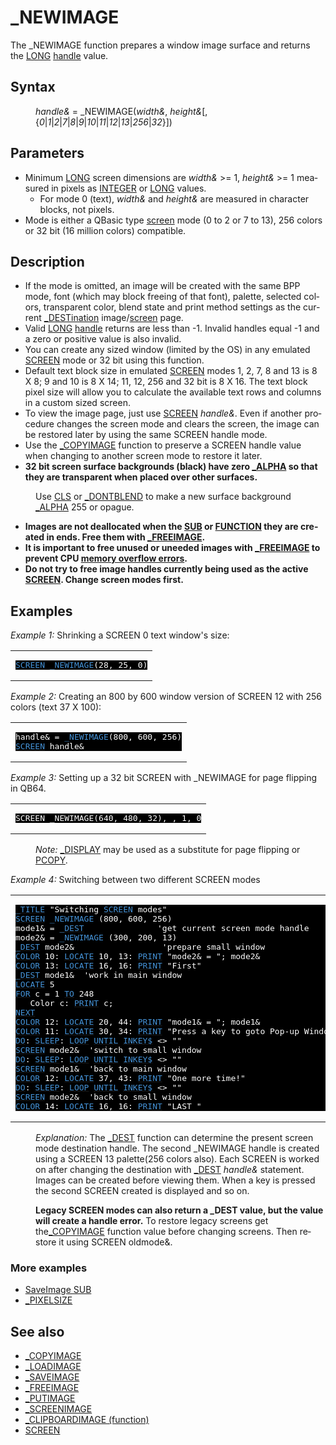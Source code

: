 <style>pre.codeide, pre.outputfixed, .outputcrt0 { background-color: #000 !important; color: #FFF !important; }</style><!DOCTYPE html>
<html class="client-nojs" dir="ltr" lang="en">
<head>
<title>_NEWIMAGE - QB64 Phoenix Edition Wiki</title>
</head>
<body class="mediawiki ltr sitedir-ltr mw-hide-empty-elt ns-0 ns-subject page-NEWIMAGE rootpage-NEWIMAGE skin-vector action-view skin-vector-legacy vector-feature-language-in-header-enabled vector-feature-language-in-main-page-header-disabled vector-feature-language-alert-in-sidebar-disabled vector-feature-sticky-header-disabled vector-feature-sticky-header-edit-disabled vector-feature-table-of-contents-disabled vector-feature-visual-enhancement-next-disabled">
<div class="mw-body" id="content" role="main">
<a id="top"></a>
<h1 class="firstHeading mw-first-heading" id="firstHeading">_NEWIMAGE</h1>
<div class="vector-body" id="bodyContent">
<div class="mw-body-content mw-content-ltr" dir="ltr" id="mw-content-text" lang="en"><div class="mw-parser-output"><p>The <a class="mw-selflink selflink">_NEWIMAGE</a> function prepares a window image surface and returns the <a href="LONG" title="LONG">LONG</a> <a href="Handle" title="Handle">handle</a> value.
</p>
<h2><span class="mw-headline" id="Syntax">Syntax</span></h2>
<dl><dd><i>handle&amp;</i> = <a class="mw-selflink selflink">_NEWIMAGE</a>(<i>width&amp;</i>, <i>height&amp;</i>[, {<i>0</i>|<i>1</i>|<i>2</i>|<i>7</i>|<i>8</i>|<i>9</i>|<i>10</i>|<i>11</i>|<i>12</i>|<i>13</i>|<i>256</i>|<i>32</i>}])</dd></dl>
<p>
</p>
<h2><span class="mw-headline" id="Parameters">Parameters</span></h2>
<ul><li>Minimum <a href="LONG" title="LONG">LONG</a> screen dimensions are <i>width&amp;</i> &gt;= 1, <i>height&amp;</i> &gt;= 1 measured in pixels as <a href="INTEGER" title="INTEGER">INTEGER</a> or <a href="LONG" title="LONG">LONG</a> values.
<ul><li>For mode 0 (text), <i>width&amp;</i> and <i>height&amp;</i> are measured in character blocks, not pixels.</li></ul></li>
<li>Mode is either a QBasic type <a href="SCREEN" title="SCREEN">screen</a> mode (0 to 2 or 7 to 13), 256 colors or 32 bit (16 million colors) compatible.</li></ul>
<p>
</p>
<h2><span class="mw-headline" id="Description">Description</span></h2>
<ul><li>If the mode is omitted, an image will be created with the same BPP mode, font (which may block freeing of that font), palette, selected colors, transparent color, blend state and print method settings as the current <a href="DEST" title="DEST">_DESTination</a> image/<a href="SCREEN" title="SCREEN">screen</a> page.</li>
<li>Valid <a href="LONG" title="LONG">LONG</a> <a href="Handle" title="Handle">handle</a> returns are less than -1. Invalid handles equal -1 and a zero or positive value is also invalid.</li>
<li>You can create any sized window (limited by the OS) in any emulated <a href="SCREEN" title="SCREEN">SCREEN</a> mode or 32 bit using this function.</li>
<li>Default text block size in emulated <a href="SCREEN" title="SCREEN">SCREEN</a> modes 1, 2, 7, 8 and 13 is 8 X 8; 9 and 10 is 8 X 14; 11, 12, 256 and 32 bit is 8 X 16. The text block pixel size will allow you to calculate the available text rows and columns in a custom sized screen.</li>
<li>To view the image page, just use <a href="SCREEN" title="SCREEN">SCREEN</a> <i>handle&amp;</i>. Even if another procedure changes the screen mode and clears the screen, the image can be restored later by using the same SCREEN handle mode.</li>
<li>Use the <a href="COPYIMAGE" title="COPYIMAGE">_COPYIMAGE</a> function to preserve a SCREEN handle value when changing to another screen mode to restore it later.</li>
<li><b>32 bit screen surface backgrounds (black) have zero <a href="ALPHA" title="ALPHA">_ALPHA</a> so that they are transparent when placed over other surfaces.</b></li></ul>
<dl><dd>Use <a href="CLS" title="CLS">CLS</a> or <a href="DONTBLEND" title="DONTBLEND">_DONTBLEND</a> to make a new surface background <a href="ALPHA" title="ALPHA">_ALPHA</a> 255 or opague.</dd></dl>
<ul><li><b>Images are not deallocated when the <a href="SUB" title="SUB">SUB</a> or <a href="FUNCTION" title="FUNCTION">FUNCTION</a> they are created in ends. Free them with <a href="FREEIMAGE" title="FREEIMAGE">_FREEIMAGE</a>.</b></li>
<li><b>It is important to free unused or uneeded images with <a href="FREEIMAGE" title="FREEIMAGE">_FREEIMAGE</a> to prevent CPU <a href="ERROR_Codes#Other_Errors" title="ERROR Codes">memory overflow errors</a>.</b></li>
<li><b>Do not try to free image handles currently being used as the active <a href="SCREEN" title="SCREEN">SCREEN</a>. Change screen modes first.</b></li></ul>
<p>
</p>
<h2><span class="mw-headline" id="Examples">Examples</span></h2>
<p><i>Example 1:</i> Shrinking a SCREEN 0 text window's size:
</p>
<table cellpadding="15px" width="100%">
<tbody><tr>
<td><pre class="codeide"><a href="SCREEN" title="SCREEN"><span style="color:#4593D8;">SCREEN</span></a> <a class="mw-selflink selflink"><span style="color:#4593D8;">_NEWIMAGE</span></a>(28, 25, 0)
</pre>
</td></tr></tbody></table>
<p>
<i>Example 2:</i> Creating an 800 by 600 window version of SCREEN 12 with 256 colors (text 37 X 100):
</p>
<table cellpadding="15px" width="100%">
<tbody><tr>
<td><pre class="codeide">handle&amp; = <a class="mw-selflink selflink"><span style="color:#4593D8;">_NEWIMAGE</span></a>(800, 600, 256)
<a href="SCREEN" title="SCREEN"><span style="color:#4593D8;">SCREEN</span></a> handle&amp;
</pre>
</td></tr></tbody></table>
<p>
<i>Example 3:</i> Setting up a 32 bit SCREEN with _NEWIMAGE for page flipping in QB64.
</p>
<table cellpadding="15px" width="100%">
<tbody><tr>
<td><pre class="codeide">SCREEN _NEWIMAGE(640, 480, 32), , 1, 0
</pre>
</td></tr></tbody></table>
<dl><dd><i>Note:</i> <a href="DISPLAY" title="DISPLAY">_DISPLAY</a> may be used as a substitute for page flipping or <a href="PCOPY" title="PCOPY">PCOPY</a>.</dd></dl>
<p>
<i>Example 4:</i> Switching between two different SCREEN modes
</p>
<table cellpadding="15px" width="100%">
<tbody><tr>
<td><pre class="codeide"><a href="TITLE" title="TITLE"><span style="color:#4593D8;">_TITLE</span></a> "Switching <a href="SCREEN" title="SCREEN"><span style="color:#4593D8;">SCREEN</span></a> modes"
<a href="SCREEN" title="SCREEN"><span style="color:#4593D8;">SCREEN</span></a> <a class="mw-selflink selflink"><span style="color:#4593D8;">_NEWIMAGE</span></a> (800, 600, 256)
mode1&amp; = <a href="DEST" title="DEST"><span style="color:#4593D8;">_DEST</span></a>               'get current screen mode handle
mode2&amp; = <a class="mw-selflink selflink"><span style="color:#4593D8;">_NEWIMAGE</span></a> (300, 200, 13)
<a href="DEST" title="DEST"><span style="color:#4593D8;">_DEST</span></a> mode2&amp;                  'prepare small window
<a href="COLOR" title="COLOR"><span style="color:#4593D8;">COLOR</span></a> 10: <a href="LOCATE" title="LOCATE"><span style="color:#4593D8;">LOCATE</span></a> 10, 13: <a href="PRINT" title="PRINT"><span style="color:#4593D8;">PRINT</span></a> "mode2&amp; = "; mode2&amp;
<a href="COLOR" title="COLOR"><span style="color:#4593D8;">COLOR</span></a> 13: <a href="LOCATE" title="LOCATE"><span style="color:#4593D8;">LOCATE</span></a> 16, 16: <a href="PRINT" title="PRINT"><span style="color:#4593D8;">PRINT</span></a> "First"
<a href="DEST" title="DEST"><span style="color:#4593D8;">_DEST</span></a> mode1&amp;  'work in main window
<a href="LOCATE" title="LOCATE"><span style="color:#4593D8;">LOCATE</span></a> 5
<a href="FOR...NEXT" title="FOR...NEXT"><span style="color:#4593D8;">FOR</span></a> c = 1 <a href="TO" title="TO"><span style="color:#4593D8;">TO</span></a> 248
   Color c: <a href="PRINT" title="PRINT"><span style="color:#4593D8;">PRINT</span></a> c;
<a href="NEXT" title="NEXT"><span style="color:#4593D8;">NEXT</span></a>
<a href="COLOR" title="COLOR"><span style="color:#4593D8;">COLOR</span></a> 12: <a href="LOCATE" title="LOCATE"><span style="color:#4593D8;">LOCATE</span></a> 20, 44: <a href="PRINT" title="PRINT"><span style="color:#4593D8;">PRINT</span></a> "mode1&amp; = "; mode1&amp;
<a href="COLOR" title="COLOR"><span style="color:#4593D8;">COLOR</span></a> 11: <a href="LOCATE" title="LOCATE"><span style="color:#4593D8;">LOCATE</span></a> 30, 34: <a href="PRINT" title="PRINT"><span style="color:#4593D8;">PRINT</span></a> "Press a key to goto Pop-up Window"
<a href="DO...LOOP" title="DO...LOOP"><span style="color:#4593D8;">DO</span></a>: <a href="SLEEP" title="SLEEP"><span style="color:#4593D8;">SLEEP</span></a>: <a href="LOOP" title="LOOP"><span style="color:#4593D8;">LOOP</span></a> <a href="UNTIL" title="UNTIL"><span style="color:#4593D8;">UNTIL</span></a> <a href="INKEY$" title="INKEY$"><span style="color:#4593D8;">INKEY$</span></a> &lt;&gt; ""
<a href="SCREEN" title="SCREEN"><span style="color:#4593D8;">SCREEN</span></a> mode2&amp;  'switch to small window
<a href="DO...LOOP" title="DO...LOOP"><span style="color:#4593D8;">DO</span></a>: <a href="SLEEP" title="SLEEP"><span style="color:#4593D8;">SLEEP</span></a>: <a href="LOOP" title="LOOP"><span style="color:#4593D8;">LOOP</span></a> <a href="UNTIL" title="UNTIL"><span style="color:#4593D8;">UNTIL</span></a> <a href="INKEY$" title="INKEY$"><span style="color:#4593D8;">INKEY$</span></a> &lt;&gt; ""
<a href="SCREEN" title="SCREEN"><span style="color:#4593D8;">SCREEN</span></a> mode1&amp;  'back to main window
<a href="COLOR" title="COLOR"><span style="color:#4593D8;">COLOR</span></a> 12: <a href="LOCATE" title="LOCATE"><span style="color:#4593D8;">LOCATE</span></a> 37, 43: <a href="PRINT" title="PRINT"><span style="color:#4593D8;">PRINT</span></a> "One more time!"
<a href="DO...LOOP" title="DO...LOOP"><span style="color:#4593D8;">DO</span></a>: <a href="SLEEP" title="SLEEP"><span style="color:#4593D8;">SLEEP</span></a>: <a href="LOOP" title="LOOP"><span style="color:#4593D8;">LOOP</span></a> <a href="UNTIL" title="UNTIL"><span style="color:#4593D8;">UNTIL</span></a> <a href="INKEY$" title="INKEY$"><span style="color:#4593D8;">INKEY$</span></a> &lt;&gt; ""
<a href="SCREEN" title="SCREEN"><span style="color:#4593D8;">SCREEN</span></a> mode2&amp;  'back to small window
<a href="COLOR" title="COLOR"><span style="color:#4593D8;">COLOR</span></a> 14: <a href="LOCATE" title="LOCATE"><span style="color:#4593D8;">LOCATE</span></a> 16, 16: <a href="PRINT" title="PRINT"><span style="color:#4593D8;">PRINT</span></a> "LAST "
</pre>
</td></tr></tbody></table>
<dl><dd><i>Explanation:</i> The <a href="DEST_(function)" title="DEST (function)">_DEST</a> function can determine the present screen mode destination handle. The second _NEWIMAGE  handle is created using a SCREEN 13 palette(256 colors also). Each SCREEN is worked on after changing the destination with <a href="DEST" title="DEST">_DEST</a> <i>handle&amp;</i> statement. Images can be created before viewing them. When a key is pressed the second SCREEN created is displayed and so on.</dd></dl>
<dl><dd><b>Legacy SCREEN modes can also return a _DEST value, but the value will create a handle error.</b> To restore legacy screens get the<a href="COPYIMAGE" title="COPYIMAGE">_COPYIMAGE</a> function value before changing screens. Then restore it using SCREEN oldmode&amp;.</dd></dl>
<h3><span class="mw-headline" id="More_examples">More examples</span></h3>
<ul><li><a href="SaveImage_SUB" title="SaveImage SUB">SaveImage SUB</a></li>
<li><a href="PIXELSIZE" title="PIXELSIZE">_PIXELSIZE</a></li></ul>
<p>
</p>
<h2><span class="mw-headline" id="See_also">See also</span></h2>
<ul><li><a href="COPYIMAGE" title="COPYIMAGE">_COPYIMAGE</a></li>
<li><a href="LOADIMAGE" title="LOADIMAGE">_LOADIMAGE</a></li>
<li><a href="SAVEIMAGE" title="SAVEIMAGE">_SAVEIMAGE</a></li>
<li><a href="FREEIMAGE" title="FREEIMAGE">_FREEIMAGE</a></li>
<li><a href="PUTIMAGE" title="PUTIMAGE">_PUTIMAGE</a></li>
<li><a href="SCREENIMAGE" title="SCREENIMAGE">_SCREENIMAGE</a></li>
<li><a href="CLIPBOARDIMAGE_(function)" title="CLIPBOARDIMAGE (function)">_CLIPBOARDIMAGE (function)</a></li>
<li><a href="SCREEN" title="SCREEN">SCREEN</a></li></ul>
<p>
</p>
<!-- 
NewPP limit report
Cached time: 20240714192824
Cache expiry: 86400
Reduced expiry: false
Complications: [show‐toc]
CPU time usage: 0.055 seconds
Real time usage: 0.065 seconds
Preprocessor visited node count: 616/1000000
Post‐expand include size: 3741/2097152 bytes
Template argument size: 643/2097152 bytes
Highest expansion depth: 3/100
Expensive parser function count: 0/100
Unstrip recursion depth: 0/20
Unstrip post‐expand size: 0/5000000 bytes
-->
<!--
Transclusion expansion time report (%,ms,calls,template)
100.00%   30.416      1 -total
 15.59%    4.740     53 Template:Cl
 10.22%    3.110      1 Template:PageSeeAlso
  8.39%    2.553      1 Template:PageSyntax
  7.52%    2.286      8 Template:Parameter
  7.48%    2.276      4 Template:CodeEnd
  7.46%    2.269      1 Template:PageNavigation
  7.11%    2.163      4 Template:CodeStart
  6.99%    2.127      1 Template:PageParameters
  6.99%    2.126      1 Template:PageExamples
-->
<!-- Saved in parser cache with key qb64pnix_mw19894-mwmb_:pcache:idhash:199-0!canonical and timestamp 20240714192824 and revision id 8724.
 -->
</div>
</div>
</div>
</div>
</body>
</html>